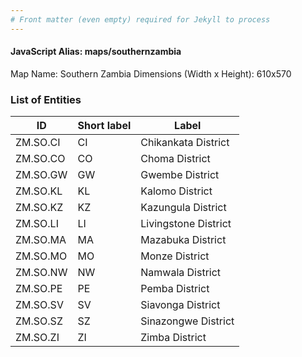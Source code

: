 ```yaml
---
# Front matter (even empty) required for Jekyll to process
---
```


#### JavaScript Alias: maps/southernzambia

Map Name: Southern Zambia
Dimensions (Width x Height): 610x570





### List of Entities

ID | Short label | Label
---|---|---|
ZM.SO.CI|CI|Chikankata District
ZM.SO.CO|CO|Choma District
ZM.SO.GW|GW|Gwembe District
ZM.SO.KL|KL|Kalomo District
ZM.SO.KZ|KZ|Kazungula District
ZM.SO.LI|LI|Livingstone District
ZM.SO.MA|MA|Mazabuka District
ZM.SO.MO|MO|Monze District
ZM.SO.NW|NW|Namwala District
ZM.SO.PE|PE|Pemba District
ZM.SO.SV|SV|Siavonga District
ZM.SO.SZ|SZ|Sinazongwe District
ZM.SO.ZI|ZI|Zimba District